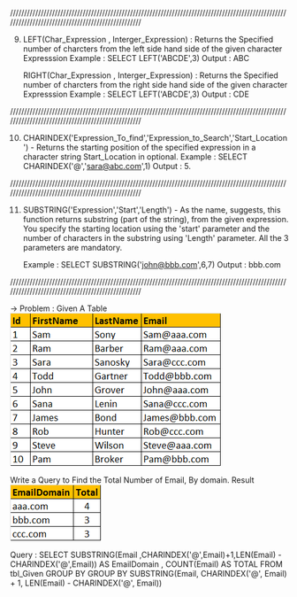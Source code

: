//////////////////////////////////////////////////////////////////////////////////////////////////////////////////////////////////////////////////

9. LEFT(Char_Expression , Interger_Expression) : Returns the Specified  number of charcters from the left side hand side of the given character Expresssion 
    Example : SELECT LEFT('ABCDE',3)
    Output : ABC

    RIGHT(Char_Expression , Interger_Expression) : Returns the Specified number of charcters from the right side hand side of the given character Expresssion 
    Example : SELECT LEFT('ABCDE',3)
    Output : CDE

//////////////////////////////////////////////////////////////////////////////////////////////////////////////////////////////////////////////////

10. CHARINDEX('Expression_To_find','Expression_to_Search','Start_Location') - Returns the starting position of the specified expression in a character string Start_Location in optional.
    Example : SELECT CHARINDEX('@','sara@abc.com',1)
    Output : 5.

//////////////////////////////////////////////////////////////////////////////////////////////////////////////////////////////////////////////////

11. SUBSTRING('Expression','Start','Length') - As the name, suggests, this function returns substring (part of the string), from the given expression. You specify the starting location using the 'start' parameter and the number of characters in the substring using 'Length' parameter. All the 3 parameters are mandatory.

    Example : SELECT SUBSTRING('john@bbb.com',6,7)
    Output : bbb.com

//////////////////////////////////////////////////////////////////////////////////////////////////////////////////////////////////////////////////

-> Problem : 
Given A Table 
![alt text](./Images/image_11.png)

Write a Query to Find the Total Number of Email, By domain.
Result 
![alt text](./Images/image_12.png)

Query : 
        SELECT 
        SUBSTRING(Email ,CHARINDEX('@',Email)+1,LEN(Email) - CHARINDEX('@',Email)) AS EmailDomain , COUNT(Email) AS TOTAL 
        FROM tbl_Given 
        GROUP BY GROUP BY SUBSTRING(Email, CHARINDEX('@', Email) + 1, LEN(Email) - CHARINDEX('@', Email)) 